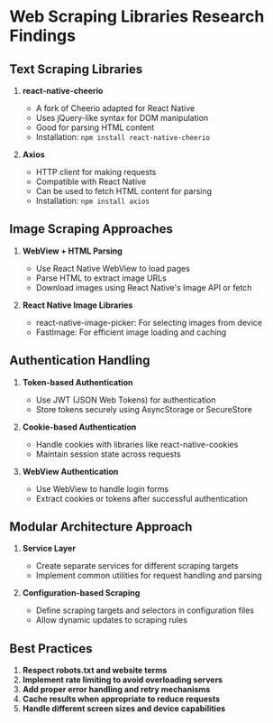 # Web Scraping Libraries Research Findings

## Text Scraping Libraries
1. **react-native-cheerio**
   - A fork of Cheerio adapted for React Native
   - Uses jQuery-like syntax for DOM manipulation
   - Good for parsing HTML content
   - Installation: `npm install react-native-cheerio`

2. **Axios**
   - HTTP client for making requests
   - Compatible with React Native
   - Can be used to fetch HTML content for parsing
   - Installation: `npm install axios`

## Image Scraping Approaches
1. **WebView + HTML Parsing**
   - Use React Native WebView to load pages
   - Parse HTML to extract image URLs
   - Download images using React Native's Image API or fetch

2. **React Native Image Libraries**
   - react-native-image-picker: For selecting images from device
   - FastImage: For efficient image loading and caching

## Authentication Handling
1. **Token-based Authentication**
   - Use JWT (JSON Web Tokens) for authentication
   - Store tokens securely using AsyncStorage or SecureStore

2. **Cookie-based Authentication**
   - Handle cookies with libraries like react-native-cookies
   - Maintain session state across requests

3. **WebView Authentication**
   - Use WebView to handle login forms
   - Extract cookies or tokens after successful authentication

## Modular Architecture Approach
1. **Service Layer**
   - Create separate services for different scraping targets
   - Implement common utilities for request handling and parsing

2. **Configuration-based Scraping**
   - Define scraping targets and selectors in configuration files
   - Allow dynamic updates to scraping rules

## Best Practices
1. **Respect robots.txt and website terms**
2. **Implement rate limiting to avoid overloading servers**
3. **Add proper error handling and retry mechanisms**
4. **Cache results when appropriate to reduce requests**
5. **Handle different screen sizes and device capabilities**
